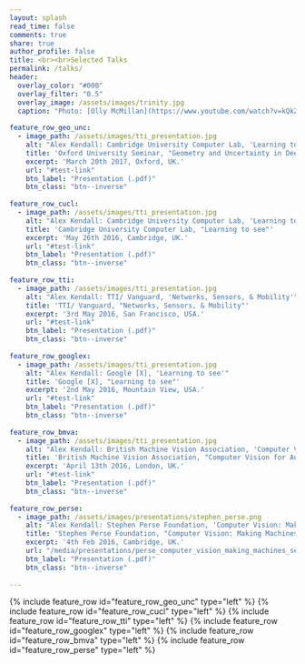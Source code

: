 ```yaml
---
layout: splash
read_time: false
comments: true
share: true
author_profile: false
title: <br><br>Selected Talks
permalink: /talks/
header:
  overlay_color: "#000"
  overlay_filter: "0.5"
  overlay_image: /assets/images/trinity.jpg
  caption: "Photo: [Olly McMillan](https://www.youtube.com/watch?v=kQkZeXHfgwA&t=1s)"
    
feature_row_geo_unc:
  - image_path: /assets/images/tti_presentation.jpg
    alt: "Alex Kendall: Cambridge University Computer Lab, 'Learning to see'"
    title: 'Oxford University Seminar, "Geometry and Uncertainty in Deep Learning for Computer Vision"'
    excerpt: 'March 20th 2017, Oxford, UK.'
    url: "#test-link"
    btn_label: "Presentation (.pdf)"
    btn_class: "btn--inverse"
    
feature_row_cucl:
  - image_path: /assets/images/tti_presentation.jpg
    alt: "Alex Kendall: Cambridge University Computer Lab, 'Learning to see'"
    title: 'Cambridge University Computer Lab, "Learning to see"'
    excerpt: 'May 26th 2016, Cambridge, UK.'
    url: "#test-link"
    btn_label: "Presentation (.pdf)"
    btn_class: "btn--inverse"
  
feature_row_tti:
  - image_path: /assets/images/tti_presentation.jpg
    alt: "Alex Kendall: TTI/ Vanguard, 'Networks, Sensors, & Mobility'"
    title: 'TTI/ Vanguard, "Networks, Sensors, & Mobility"'
    excerpt: '3rd May 2016, San Francisco, USA.'
    url: "#test-link"
    btn_label: "Presentation (.pdf)"
    btn_class: "btn--inverse"
    
feature_row_googlex:
  - image_path: /assets/images/tti_presentation.jpg
    alt: "Alex Kendall: Google [X], 'Learning to see'"
    title: 'Google [X], "Learning to see"'
    excerpt: '2nd May 2016, Mountain View, USA.'
    url: "#test-link"
    btn_label: "Presentation (.pdf)"
    btn_class: "btn--inverse"
    
feature_row_bmva:
  - image_path: /assets/images/tti_presentation.jpg
    alt: "Alex Kendall: British Machine Vision Association, 'Computer Vision for Automotive Applications – The Road Ahead'"
    title: 'British Machine Vision Association, "Computer Vision for Automotive Applications – The Road Ahead"'
    excerpt: 'April 13th 2016, London, UK.'
    url: "#test-link"
    btn_label: "Presentation (.pdf)"
    btn_class: "btn--inverse"
    
feature_row_perse:
  - image_path: /assets/images/presentations/stephen_perse.png
    alt: "Alex Kendall: Stephen Perse Foundation, 'Computer Vision: Making Machines See'"
    title: 'Stephen Perse Foundation, "Computer Vision: Making Machines See"'
    excerpt: '4th Feb 2016, Cambridge, UK.'
    url: "/media/presentations/perse_computer_vision_making_machines_see.pdf"
    btn_label: "Presentation (.pdf)"
    btn_class: "btn--inverse"
    
---
```


{% include feature_row id="feature_row_geo_unc" type="left" %}
{% include feature_row id="feature_row_cucl" type="left" %}
{% include feature_row id="feature_row_tti" type="left" %}
{% include feature_row id="feature_row_googlex" type="left" %}
{% include feature_row id="feature_row_bmva" type="left" %}
{% include feature_row id="feature_row_perse" type="left" %}